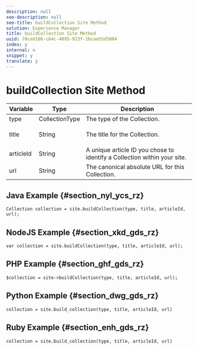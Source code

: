 ```yaml
---
description: null
seo-description: null
seo-title: buildCollection Site Method
solution: Experience Manager
title: buildCollection Site Method
uuid: 78ced166-c64c-4095-913f-1bcae55d5804
index: y
internal: n
snippet: y
translate: y
---
```


# buildCollection Site Method


<table id="properties_gq4_jyf_5y" class="simpletable properties" cellpadding="4" cellspacing="0"> 
 <thead class="prophead sthead"> 
  <th class="proptypehd"> Variable </th> 
  <th class="propvaluehd"> Type </th> 
  <th class="propdeschd"> Description </th> 
 </thead> 
 <tr class="property strow"> 
  <td class="proptype stentry"> <span class="varname"> type </span> </td> 
  <td class="propvalue stentry"> CollectionType </td> 
  <td class="propdesc stentry"> The type of the Collection. </td> 
 </tr> 
 <tr class="property strow"> 
  <td class="proptype stentry"> <span class="varname"> title </span> </td> 
  <td class="propvalue stentry"> String </td> 
  <td class="propdesc stentry"> <p>The title for the Collection.</p> </td> 
 </tr> 
 <tr class="property strow"> 
  <td class="proptype stentry"> <span class="varname"> articleId </span> </td> 
  <td class="propvalue stentry"> String </td> 
  <td class="propdesc stentry"> A unique article ID you chose to identify a Collection within your site. </td> 
 </tr> 
 <tr class="property strow"> 
  <td class="proptype stentry"> <span class="varname"> url </span> </td> 
  <td class="propvalue stentry"> String </td> 
  <td class="propdesc stentry"> The canonical absolute URL for this Collection. </td> 
 </tr> 
</table>


## Java Example {#section_nyl_ycs_rz}


```
Collection collection = site.buildCollection(type, title, articleId, url); 

```

## NodeJS Example {#section_xkd_gds_rz}


```
var collection = site.buildCollection(type, title, articleId, url); 

```

## PHP Example {#section_ghf_gds_rz}


```
$collection = site->buildCollection(type, title, articleId, url); 

```

## Python Example {#section_dwg_gds_rz}


```
collection = site.build_collection(type, title, articleId, url) 

```

## Ruby Example {#section_enh_gds_rz}


```
collection = site.build_collection(type, title, articleId, url) 

```
